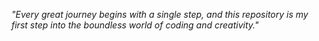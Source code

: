 *"Every great journey begins with a single step, and this repository is my first step into the boundless world of coding and creativity."*

